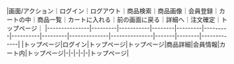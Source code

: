 |画面/アクション｜ログイン｜ログアウト｜商品検索｜商品画像｜会員登録｜カートの中｜商品一覧｜カートに入れる｜前の画面に戻る｜詳細へ｜注文確定｜トップページ｜
|---------------|---------|-----------|--------|---------|---------|----------|---------|--------------|---------------|-------|--------|-------------|
|トップページ|ログイン|トップページ|トップページ|商品詳細|会員情報|カート内|トップページ|-|-|-|-|-|トップページ|
